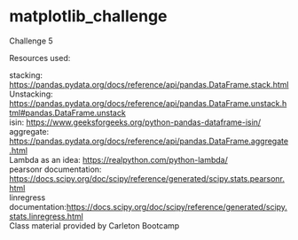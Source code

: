 # matplotlib_challenge
Challenge 5

Resources used:

stacking: https://pandas.pydata.org/docs/reference/api/pandas.DataFrame.stack.html<br />
Unstacking: https://pandas.pydata.org/docs/reference/api/pandas.DataFrame.unstack.html#pandas.DataFrame.unstack <br />
isin: https://www.geeksforgeeks.org/python-pandas-dataframe-isin/<br />
aggregate: https://pandas.pydata.org/docs/reference/api/pandas.DataFrame.aggregate.html<br />
Lambda as an idea: https://realpython.com/python-lambda/<br />
pearsonr documentation: https://docs.scipy.org/doc/scipy/reference/generated/scipy.stats.pearsonr.html<br />
linregress documentation:https://docs.scipy.org/doc/scipy/reference/generated/scipy.stats.linregress.html<br />
Class material provided by Carleton Bootcamp
